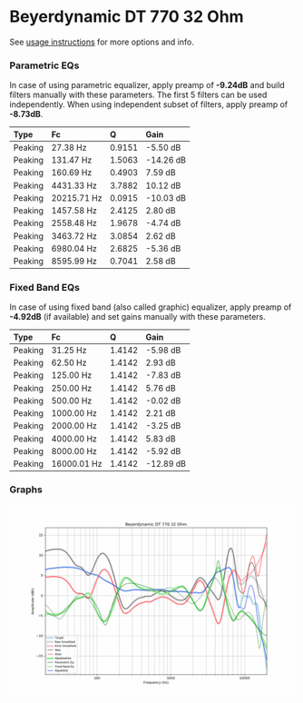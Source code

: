 # Beyerdynamic DT 770 32 Ohm
See [usage instructions](https://github.com/jaakkopasanen/AutoEq#usage) for more options and info.

### Parametric EQs
In case of using parametric equalizer, apply preamp of **-9.24dB** and build filters manually
with these parameters. The first 5 filters can be used independently.
When using independent subset of filters, apply preamp of **-8.73dB**.

| Type    | Fc          |      Q | Gain      |
|:--------|:------------|:-------|:----------|
| Peaking | 27.38 Hz    | 0.9151 | -5.50 dB  |
| Peaking | 131.47 Hz   | 1.5063 | -14.26 dB |
| Peaking | 160.69 Hz   | 0.4903 | 7.59 dB   |
| Peaking | 4431.33 Hz  | 3.7882 | 10.12 dB  |
| Peaking | 20215.71 Hz | 0.0915 | -10.03 dB |
| Peaking | 1457.58 Hz  | 2.4125 | 2.80 dB   |
| Peaking | 2558.48 Hz  | 1.9678 | -4.74 dB  |
| Peaking | 3463.72 Hz  | 3.0854 | 2.62 dB   |
| Peaking | 6980.04 Hz  | 2.6825 | -5.36 dB  |
| Peaking | 8595.99 Hz  | 0.7041 | 2.58 dB   |

### Fixed Band EQs
In case of using fixed band (also called graphic) equalizer, apply preamp of **-4.92dB**
(if available) and set gains manually with these parameters.

| Type    | Fc          |      Q | Gain      |
|:--------|:------------|:-------|:----------|
| Peaking | 31.25 Hz    | 1.4142 | -5.98 dB  |
| Peaking | 62.50 Hz    | 1.4142 | 2.93 dB   |
| Peaking | 125.00 Hz   | 1.4142 | -7.83 dB  |
| Peaking | 250.00 Hz   | 1.4142 | 5.76 dB   |
| Peaking | 500.00 Hz   | 1.4142 | -0.02 dB  |
| Peaking | 1000.00 Hz  | 1.4142 | 2.21 dB   |
| Peaking | 2000.00 Hz  | 1.4142 | -3.25 dB  |
| Peaking | 4000.00 Hz  | 1.4142 | 5.83 dB   |
| Peaking | 8000.00 Hz  | 1.4142 | -5.92 dB  |
| Peaking | 16000.01 Hz | 1.4142 | -12.89 dB |

### Graphs
![](./Beyerdynamic%20DT%20770%2032%20Ohm.png)